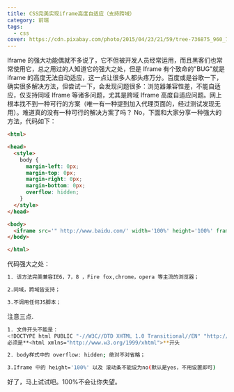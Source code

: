 ```yaml
---
title: CSS完美实现iframe高度自适应（支持跨域）
category: 前端
tags:
  - css
cover: https://cdn.pixabay.com/photo/2015/04/23/21/59/tree-736875_960_720.jpg
---
```


Iframe 的强大功能偶就不多说了，它不但被开发人员经常运用，而且黑客们也常常使用它，总之用过的人知道它的强大之处，但是 Iframe 有个致命的"BUG"就是 iframe 的高度无法自动适应，这一点让很多人都头疼万分。百度或是谷歌一下，确实很多解决方法，但尝试一下，会发现问题很多：浏览器兼容性差，不能自适应，仅支持同域 Iframe 等诸多问题，尤其是跨域 Iframe 高度自适应问题。网上根本找不到一种可行的方案（唯一有一种提到加入代理页面的，经过测试发现无用）。难道真的没有一种可行的解决方案了吗？ No，下面和大家分享一种强大的方法，代码如下：

```html
<html>

<head>
  <style>
    body {
      margin-left: 0px;
      margin-top: 0px;
      margin-right: 0px;
      margin-bottom: 0px;
      overflow: hidden;
    }
  </style>
</head>

<body>
  <iframe src='" http://www.baidu.com/' width='100%' height='100%' frameborder='0' name="_blank" id="_blank"></iframe>
</body>

</html>
```

代码强大之处：

``` bash
1. 该方法完美兼容IE6，7，8 ，Fire fox,chrome，opera 等主流的浏览器；

2.同域，跨域皆支持；

3.不调用任何JS脚本；
```

注意三点.

``` bash
1. 文件开头不能是：
<!DOCTYPE html PUBLIC "-//W3C//DTD XHTML 1.0 Transitional//EN" "http://www.w3.org/TR/xhtml1/DTD/xhtml1-transitional.dtd">
必须是**<html xmlns="http://www.w3.org/1999/xhtml">**开头

2. body样式中的 overflow: hidden; 绝对不对省略；

3.Iframe 中的 height='100%' 以及 滚动条不能设为no(默认是yes，不用设置即可)
```

好了，马上试试吧。100%不会让你失望。
